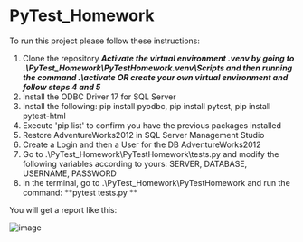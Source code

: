 # PyTest_Homework
To run this project please follow these instructions:

1. Clone the repository
***Activate the virtual environment .venv by going to .\PyTest_Homework\PyTestHomework\.venv\Scripts and then running the command .\activate  OR create your own virtual environment and follow steps 4 and 5***
2. Install the ODBC Driver 17 for SQL Server
3. Install the following:
pip install pyodbc,
pip install pytest,
pip install pytest-html
4. Execute 'pip list' to confirm you have the previous packages installed
5. Restore AdventureWorks2012 in SQL Server Management Studio
6. Create a Login and then a User for the DB AdventureWorks2012
7. Go to .\PyTest_Homework\PyTestHomework\tests.py and modify the following variables according to yours:
SERVER, DATABASE, USERNAME, PASSWORD 
8. In the terminal, go to .\PyTest_Homework\PyTestHomework and run the command: **pytest tests.py **  

You will get a report like this:

![image](https://github.com/user-attachments/assets/8d1db365-4e83-4d21-82f2-25eb5456ffd5)

